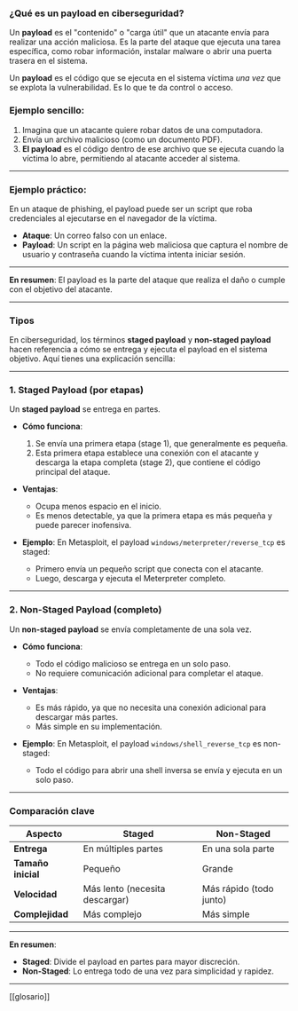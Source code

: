 
### ¿Qué es un payload en ciberseguridad?

Un **payload** es el "contenido" o "carga útil" que un atacante envía para realizar una acción maliciosa. Es la parte del ataque que ejecuta una tarea específica, como robar información, instalar malware o abrir una puerta trasera en el sistema.

Un **payload** es el código que se ejecuta en el sistema víctima _una vez_ que se explota la vulnerabilidad. Es lo que te da control o acceso.

### Ejemplo sencillo:

1. Imagina que un atacante quiere robar datos de una computadora.
2. Envía un archivo malicioso (como un documento PDF).
3. **El payload** es el código dentro de ese archivo que se ejecuta cuando la víctima lo abre, permitiendo al atacante acceder al sistema.

---

### Ejemplo práctico:

En un ataque de phishing, el payload puede ser un script que roba credenciales al ejecutarse en el navegador de la víctima.

- **Ataque**: Un correo falso con un enlace.
- **Payload**: Un script en la página web maliciosa que captura el nombre de usuario y contraseña cuando la víctima intenta iniciar sesión.

---

**En resumen**: El payload es la parte del ataque que realiza el daño o cumple con el objetivo del atacante.

---

### Tipos

En ciberseguridad, los términos **staged payload** y **non-staged payload** hacen referencia a cómo se entrega y ejecuta el payload en el sistema objetivo. Aquí tienes una explicación sencilla:

---

### **1. Staged Payload (por etapas)**

Un **staged payload** se entrega en partes.

- **Cómo funciona**:
    
    1. Se envía una primera etapa (stage 1), que generalmente es pequeña.
    2. Esta primera etapa establece una conexión con el atacante y descarga la etapa completa (stage 2), que contiene el código principal del ataque.
- **Ventajas**:
    
    - Ocupa menos espacio en el inicio.
    - Es menos detectable, ya que la primera etapa es más pequeña y puede parecer inofensiva.
- **Ejemplo**: En Metasploit, el payload `windows/meterpreter/reverse_tcp` es staged:
    
    - Primero envía un pequeño script que conecta con el atacante.
    - Luego, descarga y ejecuta el Meterpreter completo.

---

### **2. Non-Staged Payload (completo)**

Un **non-staged payload** se envía completamente de una sola vez.

- **Cómo funciona**:
    
    - Todo el código malicioso se entrega en un solo paso.
    - No requiere comunicación adicional para completar el ataque.
- **Ventajas**:
    
    - Es más rápido, ya que no necesita una conexión adicional para descargar más partes.
    - Más simple en su implementación.
- **Ejemplo**: En Metasploit, el payload `windows/shell_reverse_tcp` es non-staged:
    
    - Todo el código para abrir una shell inversa se envía y ejecuta en un solo paso.

---

### **Comparación clave**

|**Aspecto**|**Staged**|**Non-Staged**|
|---|---|---|
|**Entrega**|En múltiples partes|En una sola parte|
|**Tamaño inicial**|Pequeño|Grande|
|**Velocidad**|Más lento (necesita descargar)|Más rápido (todo junto)|
|**Complejidad**|Más complejo|Más simple|

---

**En resumen**:

- **Staged**: Divide el payload en partes para mayor discreción.
- **Non-Staged**: Lo entrega todo de una vez para simplicidad y rapidez.

---
[[glosario]]